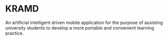 # KRAMD
An artificial intelligent driven mobile application for the purpose of assisting university students to develop a more portable and convenient learning practice.
